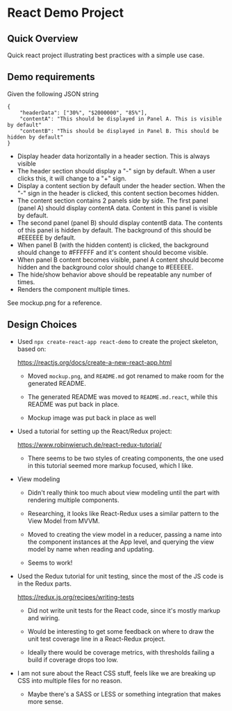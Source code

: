 # React Demo Project

## Quick Overview
Quick react project illustrating best practices with a simple use case.

## Demo requirements

Given the following JSON string

    {
        "headerData": ["30%", "$2000000", "85%"],
        "contentA": "This should be displayed in Panel A. This is visible by default"
        "contentB": "This should be displayed in Panel B. This should be hidden by default"
    }

* Display header data horizontally in a header section. This is always visible
* The header section should display a "-" sign by default. When a user clicks this, it will change to a "+" sign.
* Display a content section by default under the header section. When the "-" sign in the header is clicked, this content section becomes hidden.
* The content section contains 2 panels side by side. The first panel (panel A) should display contentA data. Content in this panel is visible by default.
* The second panel (panel B) should display contentB data. The contents of this panel is hidden by default. The background of this should be #EEEEEE by default.
* When panel B (with the hidden content) is clicked, the background should change to #FFFFFF and it's content should become visible.
* When panel B content becomes visible, panel A content should become hidden and the background color should change to #EEEEEE.
* The hide/show behavior above should be repeatable any number of times.
* Renders the component multiple times.

See mockup.png for a reference.

## Design Choices

* Used `npx create-react-app react-demo` to create the project skeleton, based on:

    https://reactjs.org/docs/create-a-new-react-app.html

    * Moved `mockup.png`, and `README.md` got renamed to make room for the generated README.
    
    * The generated README was moved to `README.md.react`, while this README was put back in place.
    
    * Mockup image was put back in place as well
    
* Used a tutorial for setting up the React/Redux project:

    https://www.robinwieruch.de/react-redux-tutorial/
    
    * There seems to be two styles of creating components, the one used in this tutorial seemed more markup focused, which I like.
    
* View modeling

    * Didn't really think too much about view modeling until the part with rendering multiple components.
    
    * Researching, it looks like React-Redux uses a similar pattern to the View Model from MVVM.
    
    * Moved to creating the view model in a reducer, passing a name into the component instances at the App level, and querying the view model by name when reading and updating.
    
    * Seems to work!
    
    
* Used the Redux tutorial for unit testing, since the most of the JS code is in the Redux parts.

    https://redux.js.org/recipes/writing-tests

    * Did not write unit tests for the React code, since it's mostly markup and wiring.

    * Would be interesting to get some feedback on where to draw the unit test coverage line in a React-Redux project.
    
    * Ideally there would be coverage metrics, with thresholds failing a build if coverage drops too low.

* I am not sure about the React CSS stuff, feels like we are breaking up CSS into multiple files for no reason.

    * Maybe there's a SASS or LESS or something integration that makes more sense.
